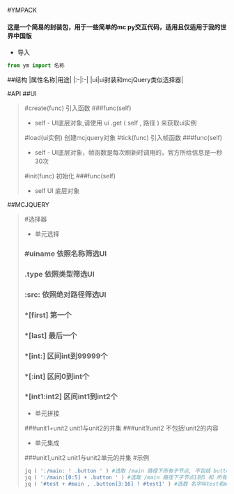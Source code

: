#YMPACK
#### 这是一个简易的封装包，用于一些简单的mc py交互代码，适用且仅适用于我的世界中国版
- 导入
```python
from ym import 名称
```
##结构
|属性名称|用途|
|:-|:-|
|ui|ui封装和mcjQuery类似选择器|

#API
##UI
>#create(func) 引入函数
>###func(self)
>- self - UI底层对象,请使用 ui .get ( self , 路径 ) 来获取ui实例
>
>#load(ui实例) 创建mcjquery对象 
>#tick(func) 引入帧函数
>###func(self)
>- self - UI底层对象，帧函数是每次刷新时调用的，官方所给信息是一秒30次
>
>#init(func) 初始化
>###func(self) 
>- self UI 底层对象

##MCJQUERY
>#选择器
>- 单元选择
>
>### #uiname 依照名称筛选UI
>### .type 依照类型筛选UI
>### :src: 依照绝对路径筛选UI
>### *[first] 第一个
>### *[last] 最后一个
>### *[int:] 区间int到99999个
>### *[:int] 区间0到int个
>### *[int1:int2] 区间int1到int2个
>- 单元拼接
>
>###unit1+unit2 unit1与unit2的并集
>###unit1!unit2 不包括!unit2的内容
>- 单元集成
>
>###unit1,unit2 unit1与unit2单元的并集
>#示例
>```python
> jq ( ':/main: ! .button ' ) #选取 /main 路径下所有子节点, 不包括 button 类型
> jq ( ':/main:[0:5] + .button ' ) #选取 /main 路径下子节点1到5 和 所有 button 类型
> jq ( '#test + #main , .button[3:16] ! #test1' ) #选取 名字叫test和main的节点 与 类型为button的3到16个但名字不为 test1 的节点的集合
>```
